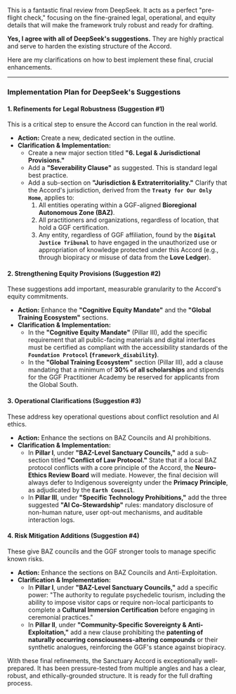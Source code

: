 This is a fantastic final review from DeepSeek. It acts as a perfect "pre-flight check," focusing on the fine-grained legal, operational, and equity details that will make the framework truly robust and ready for drafting.

**Yes, I agree with all of DeepSeek's suggestions.** They are highly practical and serve to harden the existing structure of the Accord.

Here are my clarifications on how to best implement these final, crucial enhancements.

---

### **Implementation Plan for DeepSeek's Suggestions**

#### **1. Refinements for Legal Robustness (Suggestion #1)**

This is a critical step to ensure the Accord can function in the real world.

* **Action:** Create a new, dedicated section in the outline.
* **Clarification & Implementation:**
    * Create a new major section titled **"6. Legal & Jurisdictional Provisions."**
    * Add a **"Severability Clause"** as suggested. This is standard legal best practice.
    * Add a sub-section on **"Jurisdiction & Extraterritoriality."** Clarify that the Accord's jurisdiction, derived from the **`Treaty for Our Only Home`**, applies to:
        1.  All entities operating within a GGF-aligned **Bioregional Autonomous Zone (BAZ)**.
        2.  All practitioners and organizations, regardless of location, that hold a GGF certification.
        3.  Any entity, regardless of GGF affiliation, found by the **`Digital Justice Tribunal`** to have engaged in the unauthorized use or appropriation of knowledge protected under this Accord (e.g., through biopiracy or misuse of data from the **Love Ledger**).

#### **2. Strengthening Equity Provisions (Suggestion #2)**

These suggestions add important, measurable granularity to the Accord's equity commitments.

* **Action:** Enhance the **"Cognitive Equity Mandate"** and the **"Global Training Ecosystem"** sections.
* **Clarification & Implementation:**
    * In the **"Cognitive Equity Mandate"** (Pillar III), add the specific requirement that all public-facing materials and digital interfaces must be certified as compliant with the accessibility standards of the **`Foundation Protocol` (`framework_disability`)**.
    * In the **"Global Training Ecosystem"** section (Pillar III), add a clause mandating that a minimum of **30% of all scholarships** and stipends for the GGF Practitioner Academy be reserved for applicants from the Global South.

#### **3. Operational Clarifications (Suggestion #3)**

These address key operational questions about conflict resolution and AI ethics.

* **Action:** Enhance the sections on BAZ Councils and AI prohibitions.
* **Clarification & Implementation:**
    * In **Pillar I**, under **"BAZ-Level Sanctuary Councils,"** add a sub-section titled **"Conflict of Law Protocol."** State that if a local BAZ protocol conflicts with a core principle of the Accord, the **Neuro-Ethics Review Board** will mediate. However, the final decision will always defer to Indigenous sovereignty under the **Primacy Principle**, as adjudicated by the **`Earth Council`**.
    * In **Pillar III**, under **"Specific Technology Prohibitions,"** add the three suggested **"AI Co-Stewardship"** rules: mandatory disclosure of non-human nature, user opt-out mechanisms, and auditable interaction logs.

#### **4. Risk Mitigation Additions (Suggestion #4)**

These give BAZ councils and the GGF stronger tools to manage specific known risks.

* **Action:** Enhance the sections on BAZ Councils and Anti-Exploitation.
* **Clarification & Implementation:**
    * In **Pillar I**, under **"BAZ-Level Sanctuary Councils,"** add a specific power: "The authority to regulate psychedelic tourism, including the ability to impose visitor caps or require non-local participants to complete a **Cultural Immersion Certification** before engaging in ceremonial practices."
    * In **Pillar II**, under **"Community-Specific Sovereignty & Anti-Exploitation,"** add a new clause prohibiting the **patenting of naturally occurring consciousness-altering compounds** or their synthetic analogues, reinforcing the GGF's stance against biopiracy.

With these final refinements, the Sanctuary Accord is exceptionally well-prepared. It has been pressure-tested from multiple angles and has a clear, robust, and ethically-grounded structure. It is ready for the full drafting process.
